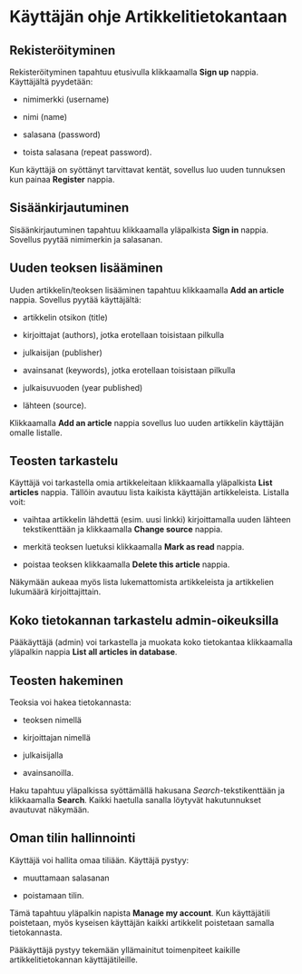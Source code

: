 # Käyttäjän ohje Artikkelitietokantaan

## Rekisteröityminen

Rekisteröityminen tapahtuu etusivulla klikkaamalla **Sign up** nappia. Käyttäjältä pyydetään:

- nimimerkki (username)

- nimi (name)

- salasana (password)

- toista salasana (repeat password).

Kun käyttäjä on syöttänyt tarvittavat kentät, sovellus luo uuden tunnuksen kun painaa **Register** nappia.

## Sisäänkirjautuminen

Sisäänkirjautuminen tapahtuu klikkaamalla yläpalkista **Sign in** nappia. Sovellus pyytää nimimerkin ja salasanan.

## Uuden teoksen lisääminen

Uuden artikkelin/teoksen lisääminen tapahtuu klikkaamalla **Add an article** nappia. Sovellus pyytää käyttäjältä:

- artikkelin otsikon (title)

- kirjoittajat (authors), jotka erotellaan toisistaan pilkulla

- julkaisijan (publisher)

- avainsanat (keywords), jotka erotellaan toisistaan pilkulla

- julkaisuvuoden (year published)

- lähteen (source).

Klikkaamalla **Add an article** nappia sovellus luo uuden artikkelin käyttäjän omalle listalle.

## Teosten tarkastelu

Käyttäjä voi tarkastella omia artikkeleitaan klikkaamalla yläpalkista **List articles** nappia. Tällöin avautuu lista kaikista käyttäjän artikkeleista. Listalla voit:

- vaihtaa artikkelin lähdettä (esim. uusi linkki) kirjoittamalla uuden lähteen tekstikenttään ja klikkaamalla **Change source** nappia.

- merkitä teoksen luetuksi klikkaamalla **Mark as read** nappia.

- poistaa teoksen klikkaamalla **Delete this article** nappia.

Näkymään aukeaa myös lista lukemattomista artikkeleista ja artikkelien lukumäärä kirjoittajittain.

## Koko tietokannan tarkastelu admin-oikeuksilla

Pääkäyttäjä (admin) voi tarkastella ja muokata koko tietokantaa klikkaamalla yläpalkin nappia **List all articles in database**.

## Teosten hakeminen

Teoksia voi hakea tietokannasta:

- teoksen nimellä

- kirjoittajan nimellä

- julkaisijalla

- avainsanoilla.

Haku tapahtuu yläpalkissa syöttämällä hakusana *Search*-tekstikenttään ja klikkaamalla **Search**. Kaikki haetulla sanalla löytyvät hakutunnukset avautuvat näkymään.

## Oman tilin hallinnointi

Käyttäjä voi hallita omaa tiliään. Käyttäjä pystyy:

- muuttamaan salasanan

- poistamaan tilin.

Tämä tapahtuu yläpalkin napista **Manage my account**. Kun käyttäjätili poistetaan, myös kyseisen käyttäjän kaikki artikkelit poistetaan samalla tietokannasta.

Pääkäyttäjä pystyy tekemään yllämainitut toimenpiteet kaikille artikkelitietokannan käyttäjätileille.

